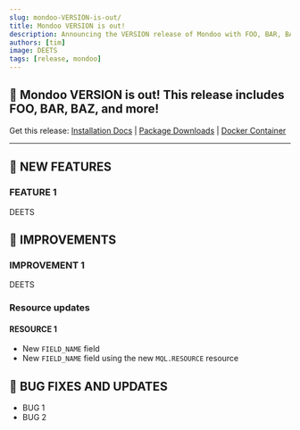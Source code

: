 ```yaml
---
slug: mondoo-VERSION-is-out/
title: Mondoo VERSION is out!
description: Announcing the VERSION release of Mondoo with FOO, BAR, BAZ, and more!
authors: [tim]
image: DEETS
tags: [release, mondoo]
---
```


## 🥳 Mondoo VERSION is out! This release includes FOO, BAR, BAZ, and more!

Get this release: [Installation Docs](https://mondoo.com/docs/cnspec/) | [Package Downloads](https://releases.mondoo.com/cnspec/) | [Docker Container](https://hub.docker.com/r/mondoo/cnspec)

---

## 🎉 NEW FEATURES

### FEATURE 1

DEETS

## 🧹 IMPROVEMENTS

### IMPROVEMENT 1

DEETS

### Resource updates

#### RESOURCE 1

- New `FIELD_NAME` field
- New `FIELD_NAME` field using the new `MQL.RESOURCE` resource

## 🐛 BUG FIXES AND UPDATES

- BUG 1
- BUG 2
